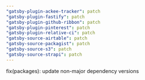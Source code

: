 ```yaml
---
"gatsby-plugin-ackee-tracker": patch
"gatsby-plugin-fastify": patch
"gatsby-plugin-github-ribbon": patch
"gatsby-plugin-pinterest": patch
"gatsby-plugin-relative-ci": patch
"gatsby-source-airtable": patch
"gatsby-source-packagist": patch
"gatsby-source-s3": patch
"gatsby-source-strapi": patch
---
```


fix(packages): update non-major dependency versions
